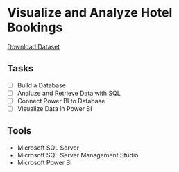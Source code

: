 # Visualize and Analyze Hotel Bookings

[Download Dataset](https://absentdata.com/wp-content/uploads/2021/05/hotel_revenue_historical_full-2.xlsx)

## Tasks

- [ ] Build a Database
- [ ] Analuze and Retrieve Data with SQL
- [ ] Connect Power BI to Database
- [ ] Visualize Data in Power BI

## Tools

- Microsoft SQL Server
- Microsoft SQL Server Management Studio
- Microsoft Power Bi